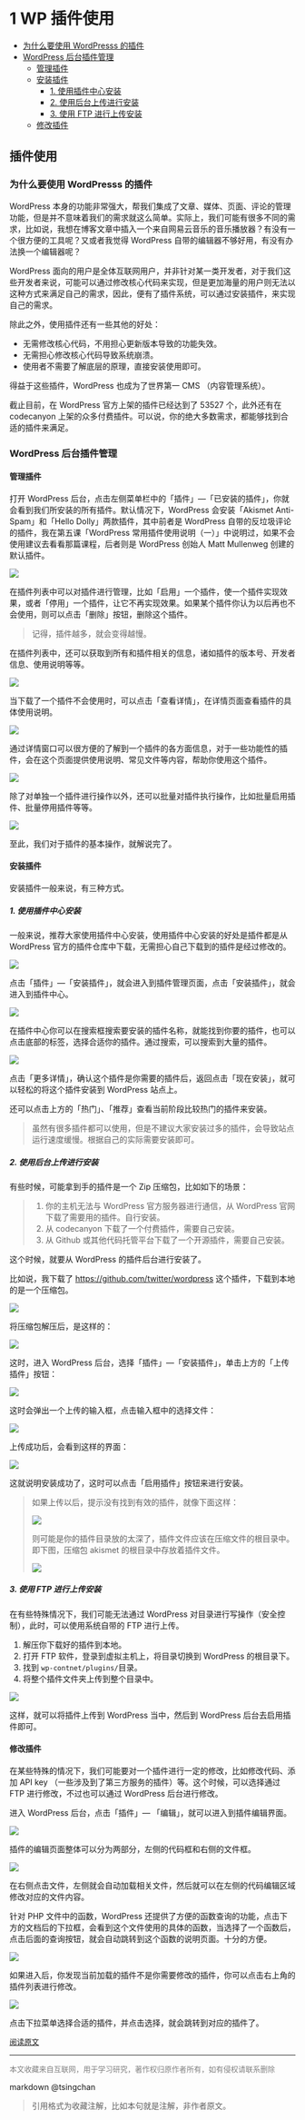 1 WP 插件使用
=================================


- [为什么要使用 WordPresss 的插件](#为什么要使用-wordpresss-的插件)
- [WordPress 后台插件管理](#wordpress-后台插件管理)
    - [管理插件](#管理插件)
    - [安装插件](#安装插件)
        - [1. 使用插件中心安装](#1-使用插件中心安装)
        - [2. 使用后台上传进行安装](#2-使用后台上传进行安装)
        - [3. 使用 FTP 进行上传安装](#3-使用-ftp-进行上传安装)
    - [修改插件](#修改插件)


  
插件使用
----

### 为什么要使用 WordPresss 的插件

WordPress 本身的功能非常强大，帮我们集成了文章、媒体、页面、评论的管理功能，但是并不意味着我们的需求就这么简单。实际上，我们可能有很多不同的需求，比如说，我想在博客文章中插入一个来自网易云音乐的音乐播放器？有没有一个很方便的工具呢？又或者我觉得 WordPress 自带的编辑器不够好用，有没有办法换一个编辑器呢？

WordPress 面向的用户是全体互联网用户，并非针对某一类开发者，对于我们这些开发者来说，可能可以通过修改核心代码来实现，但是更加海量的用户则无法以这种方式来满足自己的需求，因此，便有了插件系统，可以通过安装插件，来实现自己的需求。

除此之外，使用插件还有一些其他的好处：

- 无需修改核心代码，不用担心更新版本导致的功能失效。
- 无需担心修改核心代码导致系统崩溃。
- 使用者不需要了解底层的原理，直接安装使用即可。

得益于这些插件，WordPress 也成为了世界第一 CMS （内容管理系统）。

截止目前，在 WordPress 官方上架的插件已经达到了 53527 个，此外还有在 codecanyon 上架的众多付费插件。可以说，你的绝大多数需求，都能够找到合适的插件来满足。

### WordPress 后台插件管理

#### 管理插件

打开 WordPress 后台，点击左侧菜单栏中的「插件」—「已安装的插件」，你就会看到我们所安装的所有插件。默认情况下，WordPress 会安装「Akismet Anti-Spam」和「Hello Dolly」两款插件，其中前者是 WordPress 自带的反垃圾评论的插件，我在第五课「WordPress 常用插件使用说明（一）」中说明过，如果不会使用建议去看看那篇课程，后者则是 WordPress 创始人 Matt Mullenweg 创建的默认插件。

![](https://ws1.sinaimg.cn/large/006tNc79gy1fmufg8aukzj30f30asjrm.jpg)

在插件列表中可以对插件进行管理，比如「启用」一个插件，使一个插件实现效果，或者「停用」一个插件，让它不再实现效果。如果某个插件你认为以后再也不会使用，则可以点击「删除」按钮，删除这个插件。

> 记得，插件越多，就会变得越慢。

在插件列表中，还可以获取到所有和插件相关的信息，诸如插件的版本号、开发者信息、使用说明等等。

![](https://ws1.sinaimg.cn/large/006tNc79gy1fmufpdbcjij30ha0d8wew.jpg)

当下载了一个插件不会使用时，可以点击「查看详情」，在详情页面查看插件的具体使用说明。

![](https://ws2.sinaimg.cn/large/006tNc79gy1fmufsqa5d7j30m60q2n0w.jpg)

通过详情窗口可以很方便的了解到一个插件的各方面信息，对于一些功能性的插件，会在这个页面提供使用说明、常见文件等内容，帮助你使用这个插件。

![](https://ws3.sinaimg.cn/large/006tNc79gy1fmufu6f7dqj30ee061mx4.jpg)

除了对单独一个插件进行操作以外，还可以批量对插件执行操作，比如批量启用插件、批量停用插件等等。

![](https://ws1.sinaimg.cn/large/006tNc79gy1fmufygi1fhj30lh0af0ub.jpg)

至此，我们对于插件的基本操作，就解说完了。

#### 安装插件

安装插件一般来说，有三种方式。

##### 1. 使用插件中心安装

一般来说，推荐大家使用插件中心安装，使用插件中心安装的好处是插件都是从 WordPress 官方的插件仓库中下载，无需担心自己下载到的插件是经过修改的。

![](https://ws3.sinaimg.cn/large/006tNc79gy1fmug06fek8j304g03sq2q.jpg)

点击「插件」—「安装插件」，就会进入到插件管理页面，点击「安装插件」，就会进入到插件中心。

![](https://ws4.sinaimg.cn/large/006tNc79gy1fmug5gkdkgj31c20q6tbp.jpg)

在插件中心你可以在搜索框搜索要安装的插件名称，就能找到你要的插件，也可以点击底部的标签，选择合适你的插件。通过搜索，可以搜索到大量的插件。

![](https://ws4.sinaimg.cn/large/006tNc79gy1fmug9zdimmj30in0jw0tf.jpg)

点击「更多详情」，确认这个插件是你需要的插件后，返回点击「现在安装」，就可以轻松的将这个插件安装到 WordPress 站点上。

还可以点击上方的「热门」、「推荐」查看当前阶段比较热门的插件来安装。

> 虽然有很多插件都可以使用，但是不建议大家安装过多的插件，会导致站点运行速度缓慢。根据自己的实际需要安装即可。

##### 2. 使用后台上传进行安装

有些时候，可能拿到手的插件是一个 Zip 压缩包，比如如下的场景：

> 1. 你的主机无法与 WordPress 官方服务器进行通信，从 WordPress 官网下载了需要用的插件。自行安装。
> 2. 从 codecanyon 下载了一个付费插件，需要自己安装。
> 3. 从 Github 或其他代码托管平台下载了一个开源插件，需要自己安装。

这个时候，就要从 WordPress 的插件后台进行安装了。

比如说，我下载了 <https://github.com/twitter/wordpress> 这个插件，下载到本地的是一个压缩包。

![](https://ws2.sinaimg.cn/large/006tNc79gy1fmugof2h8gj304u06w3yd.jpg)

将压缩包解压后，是这样的：

![](https://ws3.sinaimg.cn/large/006tNc79gy1fmugp7g9y2j30mi0gyglx.jpg)

这时，进入 WordPress 后台，选择「插件」—「安装插件」，单击上方的「上传插件」按钮：

![](https://ws1.sinaimg.cn/large/006tNc79gy1fmugq7xvqtj30bo043mx2.jpg)

这时会弹出一个上传的输入框，点击输入框中的选择文件：

![](https://ws4.sinaimg.cn/large/006tNc79gy1fmugs85pjgg30gl06z3yq.gif)

上传成功后，会看到这样的界面：

![](https://ws3.sinaimg.cn/large/006tNc79gy1fmugrhgxesj30ea05hjrc.jpg)

这就说明安装成功了，这时可以点击「启用插件」按钮来进行安装。

> 如果上传以后，提示没有找到有效的插件，就像下面这样：
> 
> ![](https://ws1.sinaimg.cn/large/006tNc79gy1fmugusii3sj30ap05iglk.jpg)
> 
> 则可能是你的插件目录放的太深了，插件文件应该在压缩文件的根目录中。即下图，压缩包 akismet 的根目录中存放着插件文件。
> 
> ![](https://ws1.sinaimg.cn/large/006tNc79gy1fmugwsgc0wj308o088745.jpg)

##### 3. 使用 FTP 进行上传安装

在有些特殊情况下，我们可能无法通过 WordPress 对目录进行写操作（安全控制），此时，可以使用系统自带的 FTP 进行上传。

1. 解压你下载好的插件到本地。
2. 打开 FTP 软件，登录到虚拟主机上，将目录切换到 WordPress 的根目录下。
3. 找到 `wp-contnet/plugins/`目录。
4. 将整个插件文件夹上传到整个目录中。

![](https://ws4.sinaimg.cn/large/006tNc79gy1fmuh9arb6cj31kw0hewfr.jpg)

这样，就可以将插件上传到 WordPress 当中，然后到 WordPress 后台去启用插件即可。

#### 修改插件

在某些特殊的情况下，我们可能要对一个插件进行一定的修改，比如修改代码、添加 API key （一些涉及到了第三方服务的插件）等。这个时候，可以选择通过 FTP 进行修改，不过也可以通过 WordPress 后台进行修改。

进入 WordPress 后台，点击「插件」— 「编辑」，就可以进入到插件编辑界面。

![](https://ws2.sinaimg.cn/large/006tNc79gy1fmuios99jfj308w07kjr8.jpg)

插件的编辑页面整体可以分为两部分，左侧的代码框和右侧的文件框。

![](https://ws4.sinaimg.cn/large/006tNc79gy1fmuiunk84aj31740y6go7.jpg)

在右侧点击文件，左侧就会自动加载相关文件，然后就可以在左侧的代码编辑区域修改对应的文件内容。

针对 PHP 文件中的函数，WordPress 还提供了方便的函数查询的功能，点击下方的文档后的下拉框，会看到这个文件使用的具体的函数，当选择了一个函数后，点击后面的查询按钮，就会自动跳转到这个函数的说明页面。十分的方便。

![](https://ws1.sinaimg.cn/large/006tNc79gy1fmuixw5ftaj30je0d2gm1.jpg)

如果进入后，你发现当前加载的插件不是你需要修改的插件，你可以点击右上角的插件列表进行修改。

![](https://ws2.sinaimg.cn/large/006tNc79gy1fmuj0ww6emj30io03g0sp.jpg)

点击下拉菜单选择合适的插件，并点击选择，就会跳转到对应的插件了。

<font size=2 color=grey>[阅读原文](https://www.easywpbook.com/plugin/usage.html)</font>


----
<font size=2 color='grey'>本文收藏来自互联网，用于学习研究，著作权归原作者所有，如有侵权请联系删除</font>

markdown @tsingchan 

> 引用格式为收藏注解，比如本句就是注解，非作者原文。
